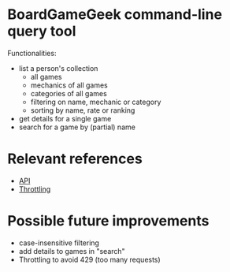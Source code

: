 # BoardGameGeek command-line query tool

Functionalities:
* list a person's collection
  * all games
  * mechanics of all games
  * categories of all games
  * filtering on name, mechanic or category
  * sorting by name, rate or ranking
* get details for a single game
* search for a game by (partial) name

# Relevant references

* [API](https://boardgamegeek.com/wiki/page/BGG_XML_API2)
* [Throttling](https://boardgamegeek.com/thread/2388502/updated-api-rate-limit-recommendation)

# Possible future improvements

* case-insensitive filtering
* add details to games in "search"
* Throttling to avoid 429 (too many requests)
